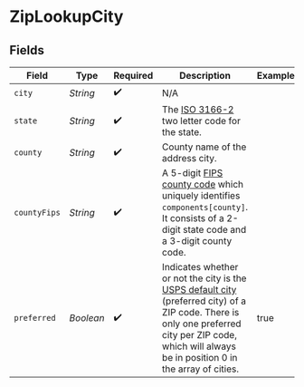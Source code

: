 # ZipLookupCity


## Fields

| Field                                                                                                                                                                                                                                                                                                          | Type                                                                                                                                                                                                                                                                                                           | Required                                                                                                                                                                                                                                                                                                       | Description                                                                                                                                                                                                                                                                                                    | Example                                                                                                                                                                                                                                                                                                        |
| -------------------------------------------------------------------------------------------------------------------------------------------------------------------------------------------------------------------------------------------------------------------------------------------------------------- | -------------------------------------------------------------------------------------------------------------------------------------------------------------------------------------------------------------------------------------------------------------------------------------------------------------- | -------------------------------------------------------------------------------------------------------------------------------------------------------------------------------------------------------------------------------------------------------------------------------------------------------------- | -------------------------------------------------------------------------------------------------------------------------------------------------------------------------------------------------------------------------------------------------------------------------------------------------------------- | -------------------------------------------------------------------------------------------------------------------------------------------------------------------------------------------------------------------------------------------------------------------------------------------------------------- |
| `city`                                                                                                                                                                                                                                                                                                         | *String*                                                                                                                                                                                                                                                                                                       | :heavy_check_mark:                                                                                                                                                                                                                                                                                             | N/A                                                                                                                                                                                                                                                                                                            |                                                                                                                                                                                                                                                                                                                |
| `state`                                                                                                                                                                                                                                                                                                        | *String*                                                                                                                                                                                                                                                                                                       | :heavy_check_mark:                                                                                                                                                                                                                                                                                             | The <a href="https://en.wikipedia.org/wiki/ISO_3166-2" target="_blank">ISO 3166-2</a> two letter code for the state.<br/>                                                                                                                                                                                      |                                                                                                                                                                                                                                                                                                                |
| `county`                                                                                                                                                                                                                                                                                                       | *String*                                                                                                                                                                                                                                                                                                       | :heavy_check_mark:                                                                                                                                                                                                                                                                                             | County name of the address city.                                                                                                                                                                                                                                                                               |                                                                                                                                                                                                                                                                                                                |
| `countyFips`                                                                                                                                                                                                                                                                                                   | *String*                                                                                                                                                                                                                                                                                                       | :heavy_check_mark:                                                                                                                                                                                                                                                                                             | A 5-digit <a href="https://en.wikipedia.org/wiki/FIPS_county_code" target="_blank">FIPS county code</a> which uniquely identifies `components[county]`. It consists of a 2-digit state code and a 3-digit county code.<br/>                                                                                    |                                                                                                                                                                                                                                                                                                                |
| `preferred`                                                                                                                                                                                                                                                                                                    | *Boolean*                                                                                                                                                                                                                                                                                                      | :heavy_check_mark:                                                                                                                                                                                                                                                                                             | Indicates whether or not the city is the <a href="https://en.wikipedia.org/wiki/ZIP_Code#ZIP_Codes_and_previous_zoning_lines" target="_blank">USPS default city</a> (preferred city) of a ZIP code. There is only one preferred city per ZIP code, which will always be in position 0 in the array of cities.<br/> | true                                                                                                                                                                                                                                                                                                           |